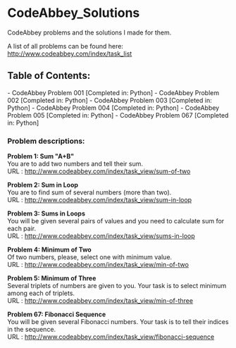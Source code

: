 CodeAbbey_Solutions
===================

CodeAbbey problems and the solutions I made for them.

A list of all problems can be found here: http://www.codeabbey.com/index/task_list

<h2>Table of Contents:</h2>
- CodeAbbey Problem 001 [Completed in: Python]
- CodeAbbey Problem 002 [Completed in: Python]
- CodeAbbey Problem 003 [Completed in: Python]
- CodeAbbey Problem 004 [Completed in: Python]
- CodeAbbey Problem 005 [Completed in: Python]
- CodeAbbey Problem 067 [Completed in: Python]

<h3>Problem descriptions:</h3>


<strong>Problem 1: Sum "A+B"</strong>
<BR>
You are to add two numbers and tell their sum. 
<BR>
URL : http://www.codeabbey.com/index/task_view/sum-of-two

<strong>Problem 2: Sum in Loop</strong>
<BR>
You are to find sum of several numbers (more than two).
<BR>
URL : http://www.codeabbey.com/index/task_view/sum-in-loop

<strong>Problem 3: Sums in Loops</strong>
<BR>
You will be given several pairs of values and you need to calculate sum for each pair. 
<BR>
URL : http://www.codeabbey.com/index/task_view/sums-in-loop

<strong>Problem 4: Minimum of Two</strong>
<BR>
Of two numbers, please, select one with minimum value.
<BR>
URL : http://www.codeabbey.com/index/task_view/min-of-two

<strong>Problem 5: Minimum of Three</strong>
<BR>
Several triplets of numbers are given to you. Your task is to select minimum among each of triplets.
<BR>
URL : http://www.codeabbey.com/index/task_view/min-of-three

<strong>Problem 67: Fibonacci Sequence</strong>
<BR>
You will be given several Fibonacci numbers. Your task is to tell their indices in the sequence.
<BR>
URL : http://www.codeabbey.com/index/task_view/fibonacci-sequence
